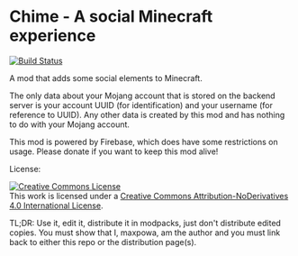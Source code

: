 Chime - A social Minecraft experience
========

[![Build Status](https://api.shippable.com/projects/53d6bd19f10833ae02b9032b/badge/master)](https://www.shippable.com/projects/53d6bd19f10833ae02b9032b/builds/history)

A mod that adds some social elements to Minecraft.

The only data about your Mojang account that is stored on the backend server is your account UUID (for identification) and your username (for reference to UUID). Any other data is created by this mod and has nothing to do with your Mojang account.

This mod is powered by Firebase, which does have some restrictions on usage. Please donate if you want to keep this mod alive!



License:

<a rel="license" href="http://creativecommons.org/licenses/by-nd/4.0/"><img alt="Creative Commons License" style="border-width:0" src="https://i.creativecommons.org/l/by-nd/4.0/88x31.png" /></a><br />This work is licensed under a <a rel="license" href="http://creativecommons.org/licenses/by-nd/4.0/">Creative Commons Attribution-NoDerivatives 4.0 International License</a>.

TL;DR: Use it, edit it, distribute it in modpacks, just don't distribute edited copies. You must show that I, maxpowa, am the author and you must link back to either this repo or the distribution page(s).
